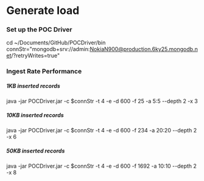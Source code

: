 # Generate load

### Set up the POC Driver
cd ~/Documents/GitHub/POCDriver/bin
connStr="mongodb+srv://admin:NokiaN900@production.6ky25.mongodb.net/?retryWrites=true"

### Ingest Rate Performance
##### 1KB inserted records
java -jar POCDriver.jar -c $connStr -t 4 -e -d 600 -f 25 -a 5:5 --depth 2 -x 3
##### 10KB inserted records
java -jar POCDriver.jar -c $connStr -t 4 -e -d 600 -f 234 -a 20:20 --depth 2 -x 6
##### 50KB inserted records
java -jar POCDriver.jar -c $connStr -t 4 -e -d 600 -f 1692 -a 10:10 --depth 2 -x 8
